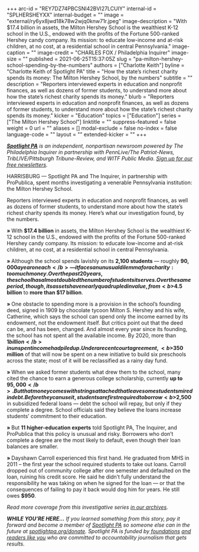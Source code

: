 +++
arc-id = "REY7DZ74PBCSNI42BVI27LCUIY"
internal-id = "SPLHERSHEYXX"
internal-budget = ""
image = "external/ry6yx8jwd18k78w2wjq0knw71r.jpeg"
image-description = "With $17.4 billion in assets, the Milton Hershey School is the wealthiest K-12 school in the U.S., endowed with the profits of the Fortune 500-ranked Hershey candy company. Its mission: to educate low-income and at-risk children, at no cost, at a residential school in central Pennsylvania."
image-caption = ""
image-credit = "CHARLES FOX / Philadelphia Inquirer"
image-size = ""
published = 2021-06-25T15:37:05Z
slug = "pa-milton-hershey-school-spending-by-the-numbers"
authors = ["Charlotte Keith"]
byline = "Charlotte Keith of Spotlight PA"
title = "How the state’s richest charity spends its money: The Milton Hershey School, by the numbers"
subtitle = ""
description = "Reporters interviewed experts in education and nonprofit finances, as well as dozens of former students, to understand more about how the state’s richest charity spends its money."
blurb = "Reporters interviewed experts in education and nonprofit finances, as well as dozens of former students, to understand more about how the state’s richest charity spends its money."
kicker = "Education"
topics = ["Education"]
series = ["The Milton Hershey School"]
linktitle = ""
suppress-featured = false
weight = 0
url = ""
aliases = []
modal-exclude = false
no-index = false
language-code = ""
layout = ""
extended-kicker = ""
+++

<a href="https://www.spotlightpa.org/"><i><b>Spotlight PA</b></i></a><i> is an independent, nonpartisan newsroom powered by The Philadelphia Inquirer in partnership with PennLive/The Patriot-News, TribLIVE/Pittsburgh Tribune-Review, and WITF Public Media. </i><a href="https://www.spotlightpa.org/newsletters"><i>Sign up for our free newsletters</i></a><i>.</i>

HARRISBURG — Spotlight PA and The Inquirer, in partnership with ProPublica, spent months investigating a venerable Pennsylvania institution: the Milton Hershey School. 

Reporters interviewed experts in education and nonprofit finances, as well as dozens of former students, to understand more about how the state’s richest charity spends its money. Here’s what our investigation found, by the numbers. 

<script src="https://www.spotlightpa.org/embed.js" async></script><div data-spl-embed-version="1" data-spl-src="https://www.spotlightpa.org/embeds/newsletter/"></div>

<b>» </b>With <b>$17.4 billion</b> in assets, the Milton Hershey School is the wealthiest K-12 school in the U.S., endowed with the profits of the Fortune 500-ranked Hershey candy company. Its mission: to educate low-income and at-risk children, at no cost, at a residential school in central Pennsylvania. 

<b>» </b>Although the school spends lavishly on its <b>2,100 students</b> — roughly <b>$90,000 a year on each</b> — it faces an unusual dilemma for a charity: too much money. Over the past 20 years, the school has almost doubled the number of students it serves. Over the same period, though, its assets have nearly quadrupled in value, from <b>$4.5 billion</b> to <b>more than $17 billion</b>. 

<b>» </b>One obstacle to spending more is a provision in the school’s founding deed, signed in 1909 by chocolate tycoon Milton S. Hershey and his wife, Catherine, which says the school can spend only the income earned by its endowment, not the endowment itself. But critics point out that the deed can be, and has been, changed. And almost every year since its founding, the school has not spent all the available income. By 2020, more than <b>$1 billion</b> in unspent income had piled up. Under a recent court agreement, <b>$350 million</b> of that will now be spent on a new initiative to build six preschools across the state; most of it will be reclassified as a rainy day fund.

<b>» </b>When we asked former students what drew them to the school, many cited the chance to earn a generous college scholarship, currently <b>up to $95,000</b>. But that money comes with strings attached that leave some students mired in debt. Before they can use it, students are first required to borrow <b>$2,500</b> in subsidized federal loans — debt the school will repay, but only if they complete a degree. School officials said they believe the loans increase students’ commitment to their education. 

<script src="https://www.spotlightpa.org/embed.js" async></script><div data-spl-embed-version="1" data-spl-src="https://www.spotlightpa.org/embeds/donate/?teaser_text=If%20you%20learned%20something%20from%20this%20report%2C%20pay%20it%20forward%20and%20become%20a%20member%20of%20Spotlight%20PA%20so%20someone%20else%20can%20in%20the%20future."></div>

<b>» </b>But <b>11 higher-education experts</b> told Spotlight PA, The Inquirer, and ProPublica that this policy is unusual and risky. Borrowers who don’t complete a degree are the most likely to default, even though their loan balances are smaller. 

<b>» </b>Dayshawn Carroll experienced this first hand. He graduated from MHS in 2011 – the first year the school required students to take out loans. Carroll dropped out of community college after one semester and defaulted on the loan, ruining his credit score. He said he didn’t fully understand the responsibility he was taking on when he signed for the loan — or that the consequences of failing to pay it back would dog him for years. He still owes <b>$950</b>. 

<i>Read more coverage from this investigative series </i><a href="https://www.spotlightpa.org/series/the-milton-hershey-school/"><i>in our archives</i></a><i>.</i>

<i><b>WHILE YOU’RE HERE...</b></i><i> If you learned something from this story, pay it forward and become a member of </i><a href="https://www.spotlightpa.org/"><i>Spotlight PA</i></a><i> so someone else can in the future at </i><a href="https://www.spotlightpa.org/donate"><i>spotlightpa.org/donate</i></a><i>. Spotlight PA is funded by</i><a href="https://www.spotlightpa.org/support"><i> foundations</i></a><i> </i><a href="https://www.spotlightpa.org/support"><i>and readers like you</i></a><i> who are committed to accountability journalism that gets results.</i>

